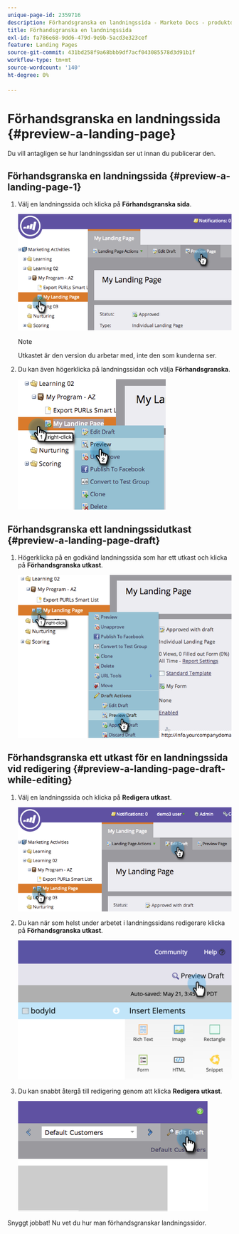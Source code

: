 ```yaml
---
unique-page-id: 2359716
description: Förhandsgranska en landningssida - Marketo Docs - produktdokumentation
title: Förhandsgranska en landningssida
exl-id: fa786e68-9dd6-479d-9e9b-5acd3e323cef
feature: Landing Pages
source-git-commit: 431bd258f9a68bbb9df7acf043085578d3d91b1f
workflow-type: tm+mt
source-wordcount: '140'
ht-degree: 0%

---
```


# Förhandsgranska en landningssida {#preview-a-landing-page}

Du vill antagligen se hur landningssidan ser ut innan du publicerar den.

## Förhandsgranska en landningssida {#preview-a-landing-page-1}

1. Välj en landningssida och klicka på **Förhandsgranska sida**.

   ![](assets/image2014-9-16-16-3a21-3a10.png)

   >[!NOTE]
   >
   >Utkastet är den version du arbetar med, inte den som kunderna ser.

1. Du kan även högerklicka på landningssidan och välja **Förhandsgranska**.

   ![](assets/image2014-9-17-10-3a9-3a49.png)

## Förhandsgranska ett landningssidutkast {#preview-a-landing-page-draft}

1. Högerklicka på en godkänd landningssida som har ett utkast och klicka på **Förhandsgranska utkast**.

   ![](assets/image2014-9-17-10-3a9-3a56.png)

## Förhandsgranska ett utkast för en landningssida vid redigering {#preview-a-landing-page-draft-while-editing}

1. Välj en landningssida och klicka på **Redigera utkast**.

   ![](assets/image2014-9-17-10-3a10-3a4.png)

1. Du kan när som helst under arbetet i landningssidans redigerare klicka på **Förhandsgranska utkast**.

   ![](assets/image2015-5-21-15-3a48-3a59.png)

1. Du kan snabbt återgå till redigering genom att klicka **Redigera utkast**.

   ![](assets/image2014-9-17-10-3a10-3a20.png)

Snyggt jobbat! Nu vet du hur man förhandsgranskar landningssidor.

